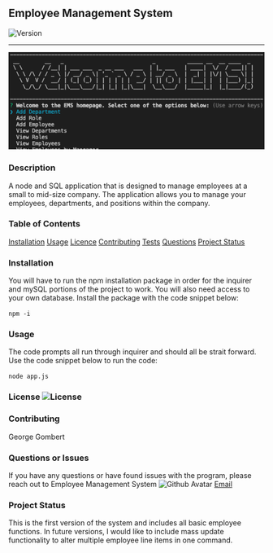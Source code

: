 ## Employee Management System
  ![Version](https://img.shields.io/badge/Version-1.0-green)
  ****

  ![program](./screen-shot.png)

  ### Description
  A node and SQL application that is designed to manage employees at a small to mid-size company. The application allows you to manage your employees, departments, and positions within the company. 
  ### Table of Contents
  [Installation](#Installation)
  [Usage](#Usage)
  [Licence](#Licence)
  [Contributing](#Contributing)
  [Tests](#Tests)
  [Questions](#Questions)
  [Project Status](#Project-status)
  
  ### Installation
  You will have to run the npm installation package in order for the inquirer and mySQL portions of the project to work. You will also need access to your own database. Install the package with the code snippet below:
  ```
 npm -i 
```
  ### Usage
  The code prompts all run through inquirer and should all be strait forward. Use the code snippet below to run the code:
  ```
 node app.js 
```

  ### License ![License](https://img.shields.io/badge/License-MIT-blue)
  
  ### Contributing
  George Gombert
  
  ### Questions or Issues
  If you have any questions or have found issues with the program, please reach out to Employee Management System
  <img src="https://avatars3.githubusercontent.com/u/59551782?v=4" alt="Github Avatar" width="200"/> [Email](georgegombert@gmail.com)

  ### Project Status
  This is the first version of the system and includes all basic employee functions. In future versions, I would like to include mass update functionality to alter multiple employee line items in one command. 